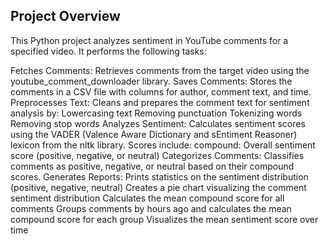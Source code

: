 <h2>Project Overview</h2>

This Python project analyzes sentiment in YouTube comments for a specified video. It performs the following tasks:

Fetches Comments: Retrieves comments from the target video using the youtube_comment_downloader library.
Saves Comments: Stores the comments in a CSV file with columns for author, comment text, and time.
Preprocesses Text: Cleans and prepares the comment text for sentiment analysis by:
Lowercasing text
Removing punctuation
Tokenizing words
Removing stop words
Analyzes Sentiment: Calculates sentiment scores using the VADER (Valence Aware Dictionary and sEntiment Reasoner) lexicon from the nltk library. Scores include:
compound: Overall sentiment score (positive, negative, or neutral)
Categorizes Comments: Classifies comments as positive, negative, or neutral based on their compound scores.
Generates Reports:
Prints statistics on the sentiment distribution (positive, negative, neutral)
Creates a pie chart visualizing the comment sentiment distribution
Calculates the mean compound score for all comments
Groups comments by hours ago and calculates the mean compound score for each group
Visualizes the mean sentiment score over time